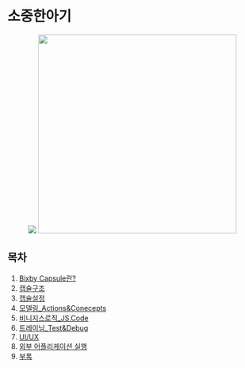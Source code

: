 # 소중한아기

<p align="center">
  <img src="./assets/img/bixby_launcher.png"/>
  <img width="400px" src="./assets/img/bixby_launcher.png"/>
</p>

## 목차

1. [Bixby Capsule란?](#Bixby-Capsule란?)
2. [캡슐구조](#캡슐구조)
3. [캡슐설정](#캡슐설정)
4. [모델링_Actions&Conecepts](#모델링-Actions&Conecepts)
5. [비니지스로직_JS.Code](#비지니스로직-JS.Code)
6. [트레이닝_Test&Debug](#트레이닝-Test&Debug)
7. [UI/UX](#UI/UX)
8. [외부 어플리케이션 실행](#외부-어플리케이션-실행)
9. [부록](#부록)  

